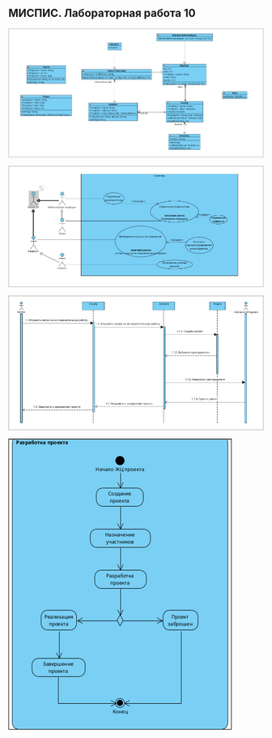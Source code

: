 ## МИСПИС. Лабораторная работа 10

![class.png](assets/class.png)

![usecase.png](assets/usecase.png)

![sequence.png](assets/sequence.png)

![activity.png](assets/activity.png)
